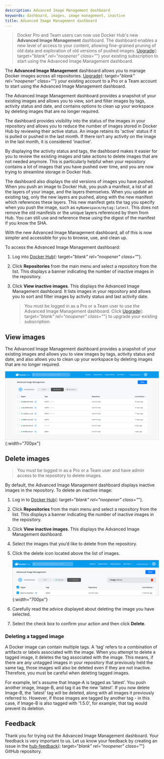 ```yaml
---
description: Advanced Image Management dashboard
keywords: dashboard, images, image management, inactive
title: Advanced Image Management dashboard
---
```


> Docker Pro and Team users can now use Docker Hub's new **Advanced Image Management** dashboard. The dashboard enables a new level of access to your content, allowing fine-grained pruning of old data and exploration of old versions of pushed images. [Upgrade](https://www.docker.com/pricing?utm_source=docker&utm_medium=webreferral&utm_campaign=docs_driven_upgrade){: target="_blank" rel="noopener" class="_"} your existing subscription to start using the Advanced Image Management dashboard.

The **Advanced Image Management** dashboard allows you to manage Docker images across all repositories. [Upgrade](https://www.docker.com/pricing?utm_source=docker&utm_medium=webreferral&utm_campaign=docs_driven_upgrade){: target="_blank" rel="noopener" class="_"} your existing account to a Pro or a Team account to start using the Advanced Image Management dashboard.

The Advanced Image Management dashboard provides a snapshot of your existing images and allows you to view, sort and filter images by tags, activity status and date, and contains options to clean up your workspace by deleting images that are no longer required.

The dashboard provides visibility into the status of the images in your repository and allows you to reduce the number of images stored in Docker Hub by reviewing their active status. An image retains its 'active' status if it is pulled or pushed in the last month. If there isn’t any activity on the image in the last month, it is considered 'inactive'.

By displaying the activity status and tags, the dashboard makes it easier for you to review the existing images and take actions to delete images that are not needed anymore. This is particularly helpful when your repository contains a lot of images that you have pushed over time, and you are now trying to streamline storage in Docker Hub.

The dashboard also displays the old versions of images you have pushed. When you push an image to Docker Hub, you push a manifest, a list of all the layers of your image, and the layers themselves. When you update an existing tag, only the new layers are pushed, along with the new manifest which references these layers. This new manifest gets the tag you specify when you push the image, such as `myNamespace/mytag:latest`. This does not remove the old manifests or the unique layers referenced by them from Hub. You can still use and reference these using the digest of the manifest if you know the SHA.

With the new Advanced Image Management dashboard, all of this is now simpler and accessible for you to browse, use, and clean up.

To access the  Advanced Image Management dashboard:

1. Log into [Docker Hub](https://hub.docker.com){: target="_blank" rel="noopener" class="_"}.
2. Click **Repositories** from the main menu and select a repository from the list. This displays a banner indicating the number of inactive images in the repository.
3. Click **View inactive images**. This displays the Advanced Image Management dashboard. It lists images in your repository and allows you to sort and filter images by activity status and last activity date.

    > You must be logged in as a Pro or a Team user to use the Advanced Image Management dashboard. Click [Upgrade](https://www.docker.com/pricing?utm_source=docker&utm_medium=webreferral&utm_campaign=docs_driven_upgrade){: target="_blank" rel="noopener" class="_"} to upgrade your existing subscription.

## View images

The Advanced Image Management dashboard provides a snapshot of your existing images and allows you to view images by tags, activity status and date, and also allows you to clean up your workspace by deleting images that are no longer required.

![Advanced image management dashboard](images/image-management-dashboard.png){:width="700px"}

## Delete images

> You must be logged in as a Pro or a Team user and have admin access to the repository to delete images.

By default, the Advanced Image Management dashboard displays inactive images in the repository. To delete an inactive image:

1. Log in to [Docker Hub](https://hub.docker.com){: target="_blank" rel="noopener" class="_"}.
2. Click **Repositories** from the main menu and select a repository from the list. This displays a banner indicating the number of inactive images in the repository.
3. Click **View inactive images**. This displays the Advanced Image Management dashboard.
4. Select the images that you’d like to delete from the repository.
5. Click the delete icon located above the list of images.

    ![Advanced image management dashboard](images/dashboard-delete-image.png){:width="700px"}

6. Carefully read the advice displayed about deleting the image you have selected.
7. Select the check box to confirm your action and then click **Delete**.

### Deleting a tagged image

A Docker image can contain multiple tags. A ‘tag’ refers to a combination of artifacts or labels associated with the image. When you attempt to delete a tagged image, it deletes the tag associated with the image. This means, if there are any untagged images in your repository that previously held the same tag, those images will also be deleted even if they are not inactive. Therefore, you must be careful when deleting tagged images.

For example, let's assume that Image-A is tagged as ‘latest’. You push another image, Image-B, and tag it as the new 'latest'. If you now delete Image-B, the 'latest' tag will be deleted, along with all images it previously referred to. However, if those images are tagged by another tag - in this case, if Image-B is also tagged with '1.5.0', for example, that tag would prevent its deletion.

## Feedback

Thank you for trying out the Advanced Image Management dashboard. Your feedback is very important to us. Let us know your feedback by creating an issue in the [hub-feedback](https://github.com/docker/hub-feedback/issues){: target="_blank" rel="noopener" class="_"} GitHub repository.
